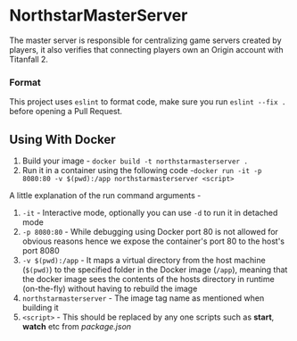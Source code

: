 # NorthstarMasterServer

The master server is responsible for centralizing game servers created by players, it also verifies that connecting players own an Origin account with Titanfall 2.

### Format

This project uses `eslint` to format code, make sure you run `eslint --fix .` before opening a Pull Request.

## Using With Docker
1) Build your image - `docker build -t northstarmasterserver .`
2) Run it in a container using the following code -`docker run -it -p 8080:80 -v $(pwd):/app northstarmasterserver <script>`

A little explanation of the run command arguments -
1. `-it` - Interactive mode, optionally you can use `-d` to run it in detached mode
2. `-p 8080:80` - While debugging using Docker port 80 is not allowed for obvious reasons hence we expose the container's port 80 to the host's port 8080
3. `-v $(pwd):/app` - It maps a virtual directory from the host machine (`$(pwd)`) to the specified folder in the Docker image (`/app`), meaning that the docker image sees the contents of the hosts directory in runtime (on-the-fly) without having to rebuild the image
4. `northstarmasterserver` - The image tag name as mentioned when building it
5. `<script>` - This should be replaced by any one scripts such as **start**, **watch** etc from *package.json*
